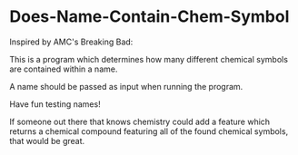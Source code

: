 # Does-Name-Contain-Chem-Symbol

Inspired by AMC's Breaking Bad:

This is a program which determines how many different chemical symbols are contained within a name.

A name should be passed as input when running the program.

Have fun testing names!

If someone out there that knows chemistry could add a feature which returns a chemical compound featuring all of the found chemical symbols, that would be great.
